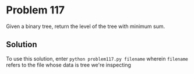 # Problem 117

Given a binary tree, return the level of the tree with minimum sum.

## Solution

To use this solution, enter `python problem117.py filename` wherein `filename`
refers to the file whose data is tree we're inspecting